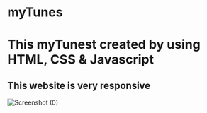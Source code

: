 # myTunes
<h1> This myTunest created by using HTML, CSS & Javascript</h1>
<h2> This website is very responsive</h2>




![Screenshot (0)](https://user-images.githubusercontent.com/125564357/220182287-538a5f72-a25b-47be-8074-536c8657f684.png)

